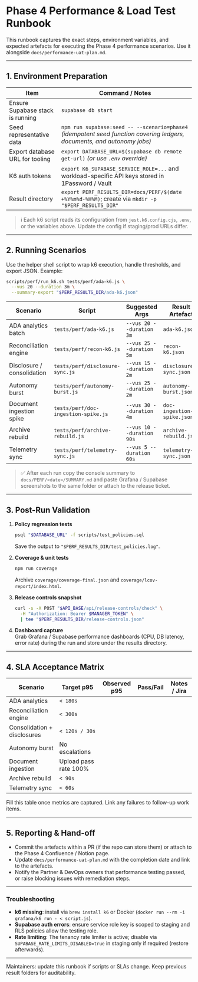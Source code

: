 # Phase 4 Performance & Load Test Runbook

This runbook captures the exact steps, environment variables, and expected artefacts for executing the Phase 4 performance scenarios. Use it alongside `docs/performance-uat-plan.md`.

---

## 1. Environment Preparation

| Item | Command / Notes |
| --- | --- |
| Ensure Supabase stack is running | `supabase db start` |
| Seed representative data | `npm run supabase:seed -- --scenario=phase4` *(idempotent seed function covering ledgers, documents, and autonomy jobs)* |
| Export database URL for tooling | `export DATABASE_URL=$(supabase db remote get-url)` *(or use `.env` override)* |
| K6 auth tokens | `export K6_SUPABASE_SERVICE_ROLE=...` and workload-specific API keys stored in 1Password / Vault |
| Result directory | `export PERF_RESULTS_DIR=docs/PERF/$(date +%Y%m%d-%H%M)`; create via `mkdir -p "$PERF_RESULTS_DIR"` |

> ℹ️  Each k6 script reads its configuration from `jest.k6.config.cjs`, `.env`, or the variables above. Update the config if staging/prod URLs differ.

---

## 2. Running Scenarios

Use the helper shell script to wrap k6 execution, handle thresholds, and export JSON. Example:

```bash
scripts/perf/run_k6.sh tests/perf/ada-k6.js \
  --vus 20 --duration 3m \
  --summary-export "$PERF_RESULTS_DIR/ada-k6.json"
```

| Scenario | Script | Suggested Args | Result Artefact |
| --- | --- | --- | --- |
| ADA analytics batch | `tests/perf/ada-k6.js` | `--vus 20 --duration 3m` | `ada-k6.json` |
| Reconciliation engine | `tests/perf/recon-k6.js` | `--vus 25 --duration 5m` | `recon-k6.json` |
| Disclosure / consolidation | `tests/perf/disclosure-sync.js` | `--vus 15 --duration 2m` | `disclosure-sync.json` |
| Autonomy burst | `tests/perf/autonomy-burst.js` | `--vus 25 --duration 2m` | `autonomy-burst.json` |
| Document ingestion spike | `tests/perf/doc-ingestion-spike.js` | `--vus 30 --duration 4m` | `doc-ingestion-spike.json` |
| Archive rebuild | `tests/perf/archive-rebuild.js` | `--vus 10 --duration 90s` | `archive-rebuild.json` |
| Telemetry sync | `tests/perf/telemetry-sync.js` | `--vus 5 --duration 60s` | `telemetry-sync.json` |

> ✅  After each run copy the console summary to `docs/PERF/<date>/SUMMARY.md` and paste Grafana / Supabase screenshots to the same folder or attach to the release ticket.

---

## 3. Post-Run Validation

1. **Policy regression tests**  
   ```bash
   psql "$DATABASE_URL" -f scripts/test_policies.sql
   ```
   Save the output to `"$PERF_RESULTS_DIR/test_policies.log"`.

2. **Coverage & unit tests**  
   ```bash
   npm run coverage
   ```
   Archive `coverage/coverage-final.json` and `coverage/lcov-report/index.html`.

3. **Release controls snapshot**  
   ```bash
   curl -s -X POST "$API_BASE/api/release-controls/check" \
     -H "Authorization: Bearer $MANAGER_TOKEN" \
     | tee "$PERF_RESULTS_DIR/release-controls.json"
   ```

4. **Dashboard capture**  
   Grab Grafana / Supabase performance dashboards (CPU, DB latency, error rate) during the run and store under the results directory.

---

## 4. SLA Acceptance Matrix

| Scenario | Target p95 | Observed p95 | Pass/Fail | Notes / Jira |
| --- | --- | --- | --- | --- |
| ADA analytics | `< 180s` | | | |
| Reconciliation engine | `< 300s` | | | |
| Consolidation + disclosures | `< 120s / 30s` | | | |
| Autonomy burst | No escalations | | | |
| Document ingestion | Upload pass rate 100% | | | |
| Archive rebuild | `< 90s` | | | |
| Telemetry sync | `< 60s` | | | |

Fill this table once metrics are captured. Link any failures to follow-up work items.

---

## 5. Reporting & Hand-off

- Commit the artefacts within a PR (if the repo can store them) or attach to the Phase 4 Confluence / Notion page.
- Update `docs/performance-uat-plan.md` with the completion date and link to the artefacts.
- Notify the Partner & DevOps owners that performance testing passed, or raise blocking issues with remediation steps.

---

### Troubleshooting

- **k6 missing**: install via `brew install k6` or Docker (`docker run --rm -i grafana/k6 run - < script.js`).
- **Supabase auth errors**: ensure service role key is scoped to staging and RLS policies allow the testing role.
- **Rate limiting**: The tenancy rate limiter is active; disable via `SUPABASE_RATE_LIMITS_DISABLED=true` in staging only if required (restore afterwards).

---

Maintainers: update this runbook if scripts or SLAs change. Keep previous result folders for auditability.
